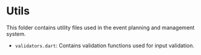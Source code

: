 # Utils

This folder contains utility files used in the event planning and management system.

- `validators.dart`: Contains validation functions used for input validation.
